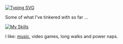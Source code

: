 [![Typing SVG](https://readme-typing-svg.demolab.com/?lines=Hello!+I'm+Bradley.;Welcome+to+my+GitHub+😊)](https://git.io/typing-svg)

Some of what I've tinkered with so far ...
  
[![My Skills](https://skillicons.dev/icons?i=py,postgres,bash,aws,terraform,fastapi,git,js,html,css,linux)](https://skillicons.dev)
  
I like: [music](https://open.spotify.com/user/1132137720?si=eff189baabe946d9), video games, long walks and power naps.
